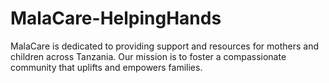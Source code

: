 # MalaCare-HelpingHands
MalaCare is dedicated to providing support and resources for mothers and children across Tanzania. Our mission is to foster a compassionate community that uplifts and empowers families.

